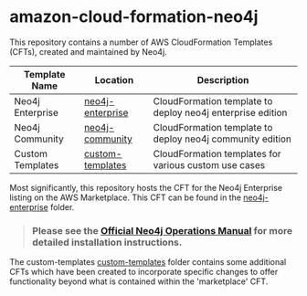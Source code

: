 # amazon-cloud-formation-neo4j

This repository contains a number of AWS CloudFormation Templates (CFTs), created and maintained by Neo4j.


| Template Name | Location | Description |
| ------------- | -------- | ----------- |
| Neo4j Enterprise | [neo4j-enterprise](marketplace/neo4j-enterprise) | CloudFormation template to deploy neo4j enterprise edition |
| Neo4j Community  | [neo4j-community](marketplace/community) | CloudFormation template to deploy neo4j community edition  |
| Custom Templates | [custom-templates](marketplace/custom-templates/)  | CloudFormation templates for various custom use cases      |

Most significantly, this repository hosts the CFT for the Neo4j Enterprise listing on the AWS Marketplace.  This CFT can be found in the [neo4j-enterprise](/neo4j-enterprise/) folder.

> ### Please see the [Official Neo4j Operations Manual](https://neo4j.com/docs/operations-manual/current/cloud-deployments/neo4j-aws/) for more detailed installation instructions.

The custom-templates [custom-templates](/custom-templates/) folder contains some additional CFTs which have been created to incorporate specific changes to offer functionality beyond what is contained within the 'marketplace' CFT.

